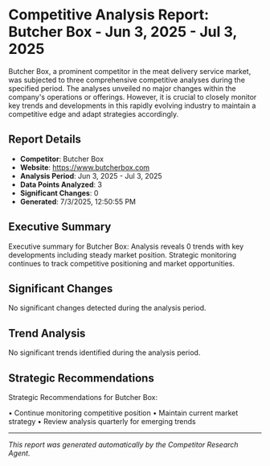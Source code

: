 # Competitive Analysis Report: Butcher Box - Jun 3, 2025 - Jul 3, 2025

Butcher Box, a prominent competitor in the meat delivery service market, was subjected to three comprehensive competitive analyses during the specified period. The analyses unveiled no major changes within the company's operations or offerings. However, it is crucial to closely monitor key trends and developments in this rapidly evolving industry to maintain a competitive edge and adapt strategies accordingly.

## Report Details

- **Competitor**: Butcher Box
- **Website**: https://www.butcherbox.com
- **Analysis Period**: Jun 3, 2025 - Jul 3, 2025
- **Data Points Analyzed**: 3
- **Significant Changes**: 0
- **Generated**: 7/3/2025, 12:50:55 PM

## Executive Summary

Executive summary for Butcher Box: Analysis reveals 0 trends with key developments including steady market position. Strategic monitoring continues to track competitive positioning and market opportunities.

## Significant Changes

No significant changes detected during the analysis period.

## Trend Analysis

No significant trends identified during the analysis period.

## Strategic Recommendations

Strategic Recommendations for Butcher Box:

• Continue monitoring competitive position
• Maintain current market strategy
• Review analysis quarterly for emerging trends

---

*This report was generated automatically by the Competitor Research Agent.*
